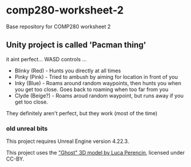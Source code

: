 # comp280-worksheet-2
Base repository for COMP280 worksheet 2
## Unity project is called 'Pacman thing'
it aint perfect... 
WASD controls ...

- Blinky (Red) - Hunts you directly at all times
- Pinky (Pink) - Tried to ambush by aiming for location in front of you
- Inky (Blue) - Roams around random waypoints, then hunts you when you get too close. Goes back to roaming when too far from you
- Clyde (Beige?) - Roams aroud random waypoint, but runs away if you get too close.

They definitely aren't perfect, but they work (most of the time)



### old unreal bits
This project requires Unreal Engine version 4.22.3.

This project uses the ["Ghost" 3D model by Luca Perencin](https://poly.google.com/view/6tcLAzFt-A2), licensed under CC-BY.

